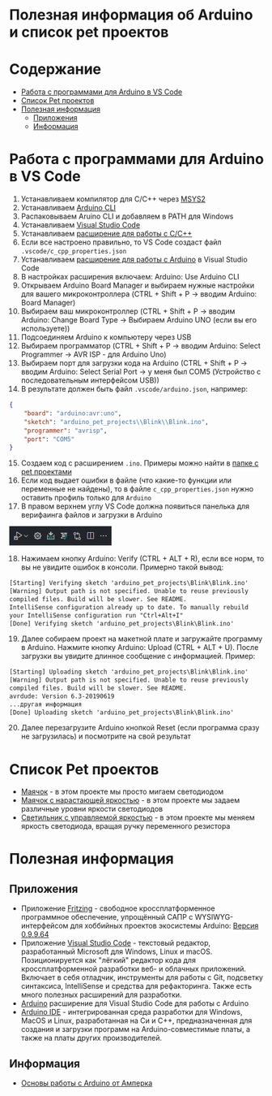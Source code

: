 <h1>Полезная информация об Arduino и список pet проектов</h1>

<h1>Содержание</h1>

- [Работа с программами для Arduino в VS Code](#работа-с-программами-для-arduino-в-vs-code)
- [Список Pet проектов](#список-pet-проектов)
- [Полезная информация](#полезная-информация)
  - [Приложения](#приложения)
  - [Информация](#информация)

# Работа с программами для Arduino в VS Code

1. Устанавливаем компилятор для C/C++ через [MSYS2](https://www.msys2.org/)
2. Устанавливаем [Arduino CLI](https://arduino.github.io/arduino-cli/0.35/installation/)
3. Распаковываем Aruino CLI и добавляем в PATH для Windows
4. Устанавливаем [Visual Studio Code](https://code.visualstudio.com/)
5. Устанавливаем [pасширение для работы с C/C++](https://marketplace.visualstudio.com/items?itemName=ms-vscode.cpptools&ssr=false#review-details)
6. Если все настроено правильно, то VS Code создаст файл `.vscode/c_cpp_properties.json`
7. Устанавливаем [расширение для работы с Arduino](https://marketplace.visualstudio.com/items?itemName=vsciot-vscode.vscode-arduino&ssr=false#review-details) в Visual Studio Code
8. В настройках расширения включаем: Arduino: Use Arduino CLI
9. Открываем Arduino Board Manager и выбираем нужные настройки для вашего микроконтроллера (CTRL + Shift + P -> вводим Arduino: Board Manager)
10. Выбираем ваш микроконтроллер (CTRL + Shift + P -> вводим Arduino: Change Board Type -> Выбираем Arduino UNO (если вы его используете))
11. Подсоединяем Arduino к компьютеру через USB
12. Выбираем программатор (CTRL + Shift + P -> вводим Arduino: Select Programmer -> AVR ISP - для Arduino Uno)
13. Выбираем порт для загрузки кода на Arduino (CTRL + Shift + P -> вводим Arduino: Select Serial Port -> у меня был COM5 (Устройство с последовательным интерфейсом USB))
14. В результате должен быть файл `.vscode/arduino.json`, например:

```json
{
    "board": "arduino:avr:uno",
    "sketch": "arduino_pet_projects\\Blink\\Blink.ino",
    "programmer": "avrisp",
    "port": "COM5"
}
```

15. Создаем код с расширением `.ino`. Примеры можно найти в [папке с pet проектами](../arduino_pet_projects/)
16. Если код выдает ошибки в файле (что какие-то функции или переменные не найдены), то в файле `c_cpp_properties.json` нужно оставить профиль только для `Arduino`
17. В правом верхнем углу VS Code должна появиться панелька для верифаинга файлов и загрузки в Arduino

<img src="../img/Arduino/ArduinoExtensionPanel.png" alt="Панель Arduino"/>

18. Нажимаем кнопку Arduino: Verify (CTRL + ALT + R), если все норм, то вы не увидите ошибок в консоли. Примерно такой вывод:

```
[Starting] Verifying sketch 'arduino_pet_projects\Blink\Blink.ino'
[Warning] Output path is not specified. Unable to reuse previously compiled files. Build will be slower. See README.
IntelliSense configuration already up to date. To manually rebuild your IntelliSense configuration run "Ctrl+Alt+I"
[Done] Verifying sketch 'arduino_pet_projects\Blink\Blink.ino'
```

19. Далее собираем проект на макетной плате и загружайте программу в Arduino. Нажмите кнопку Arduino: Upload (CTRL + ALT + U). После загрузки вы увидите длинное сообщение с информацией. Пример:

```
[Starting] Uploading sketch 'arduino_pet_projects\Blink\Blink.ino'
[Warning] Output path is not specified. Unable to reuse previously compiled files. Build will be slower. See README.
avrdude: Version 6.3-20190619
...другая информация
[Done] Uploading sketch 'arduino_pet_projects\Blink\Blink.ino'
```

20. Далее перезагрузите Arduino кнопкой Reset (если программа сразу не загрузилась) и посмотрите на свой результат

# Список Pet проектов

- [Маячок](../arduino_pet_projects/Blink/) - в этом проекте мы просто мигаем светодиодом
- [Маячок с нарастающей яркостью](../arduino_pet_projects/PulseLight/) - в этом проекте мы задаем различные уровни яркости светодиодов
- [Светильник с управляемой яркостью](../arduino_pet_projects/PotLight/) - в этом проекте мы меняем яркость светодиода, вращая ручку переменного резистора

# Полезная информация
## Приложения

- Приложение [Fritzing](https://fritzing.org/) - свободное кроссплатформенное программное обеспечение, упрощённый САПР с WYSIWYG-интерфейсом для хоббийных проектов экосистемы Arduino: [Версия 0.9.9.64](../files/Fritzing-0.9.9.64.pc-Compiled-Build-main.zip) 
- Приложение [Visual Studio Code](https://code.visualstudio.com/) -  текстовый редактор, разработанный Microsoft для Windows, Linux и macOS. Позиционируется как "лёгкий" редактор кода для кроссплатформенной разработки веб- и облачных приложений. Включает в себя отладчик, инструменты для работы с Git, подсветку синтаксиса, IntelliSense и средства для рефакторинга. Также есть много полезных расширений для разработки.
- [Arduino](https://marketplace.visualstudio.com/items?itemName=vsciot-vscode.vscode-arduino&ssr=false#review-details) расширение для Visual Studio Code для работы с Arduino
- [Arduino IDE](https://www.arduino.cc/en/software) - интегрированная среда разработки для Windows, MacOS и Linux, разработанная на Си и C++, предназначенная для создания и загрузки программ на Arduino-совместимые платы, а также на платы других производителей.

## Информация

- [Основы работы с Arduino от Амперка](http://wiki.amperka.ru/%D0%BA%D0%BE%D0%BD%D1%81%D0%BF%D0%B5%D0%BA%D1%82-arduino)